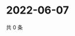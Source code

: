 # 2022-06-07

共 0 条

<!-- BEGIN WEIBO -->
<!-- 最后更新时间 Tue Jun 07 2022 15:01:41 GMT+0800 (China Standard Time) -->

<!-- END WEIBO -->
